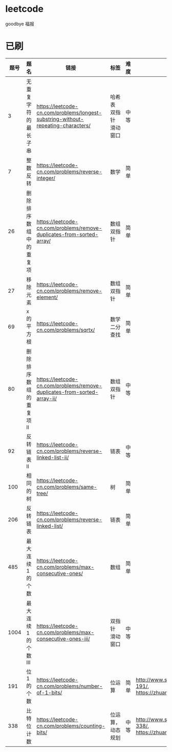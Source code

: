 # leetcode
goodbye 福报

# 已刷

|  题号 |  题名   | 链接  |  标签  | 难度 | 题解 |
|  ---- |  ----  | ----  | ----  | ----  | ----  |
| 3 | 无重复字符的最长子串 | https://leetcode-cn.com/problems/longest-substring-without-repeating-characters/| 哈希表 双指针 滑动窗口 | 中等 |  | 
| 7 | 整数反转 | https://leetcode-cn.com/problems/reverse-integer/ | 数学 | 简单 |  |
| 26 | 删除排序数组中的重复项 | https://leetcode-cn.com/problems/remove-duplicates-from-sorted-array/| 数组 双指针 | 简单 |  |
| 27 | 移除元素 | https://leetcode-cn.com/problems/remove-element/| 数组 双指针 | 简单 |  |
| 69 | x的平方根 | https://leetcode-cn.com/problems/sqrtx/ | 数学 二分查找 | 简单 |  | 
| 80 | 删除排序数组的重复项II | https://leetcode-cn.com/problems/remove-duplicates-from-sorted-array-ii/| 数组 双指针 | 中等 |  | 
| 92 | 反转链表 II | https://leetcode-cn.com/problems/reverse-linked-list-ii/ | 链表 | 中等 |  | 
| 100 | 相同的树 | https://leetcode-cn.com/problems/same-tree/| 树 | 简单 |  | 
| 206 | 反转链表 | https://leetcode-cn.com/problems/reverse-linked-list/ | 链表 | 简单 |  | 
| 485 | 最大连续1的个数 | https://leetcode-cn.com/problems/max-consecutive-ones/| 数组 | 简单 |  | 
| 1004 | 最大连续1的个数III | https://leetcode-cn.com/problems/max-consecutive-ones-iii/| 双指针 滑动窗口 | 中等 |  | 
| 191 | 位1的个数 | https://leetcode-cn.com/problems/number-of-1-bits/| 位运算 | 简单 |  http://www.sail.name/2020/03/21/leetcode-191/, https://zhuanlan.zhihu.com/p/115260732 | 
| 338 | 比特位计数 | https://leetcode-cn.com/problems/counting-bits/| 位运算，动态规划 | 中等 |  http://www.sail.name/2020/03/22/leetcode-338/, https://zhuanlan.zhihu.com/p/115258977 | 


